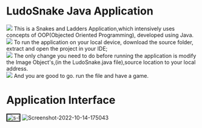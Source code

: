 # LudoSnake Java Application
<img src="https://img.icons8.com/color/15/000000/right--v1.png"/> This is a Snakes and Ladders Application,which intensively uses concepts of OOP(Objected Oriented Programming), developed using Java. <br>
<img src="https://img.icons8.com/color/15/000000/right--v1.png"/> To run the application on your local device, download the source folder, extract and open the project in your IDE;<br>
<img src="https://img.icons8.com/color/15/000000/right--v1.png"/> The only change you need to do before running the application is modify the Image Object's,(in the LudoSnake.java file),source location to your local address. <br>
<img src="https://img.icons8.com/color/15/000000/right--v1.png"/> And you are good to go. run the file and have a game. <br>


<H1> Application Interface</H1>
<img src="https://i.ibb.co/1GwDVmC/s-l.png" alt="s-l" border="2"  />
<img src="https://i.ibb.co/19Tdb8s/Screenshot-2022-10-14-175043.png" alt="Screenshot-2022-10-14-175043" border="0">




